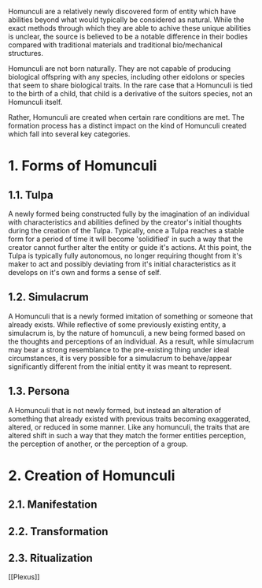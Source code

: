 Homunculi are a relatively newly discovered form of entity which have abilities beyond what would typically be considered as natural. While the exact methods through which they are able to achive these unique abilities is unclear, the source is believed to be a notable difference in their bodies compared with traditional materials and traditional bio/mechanical structures.

Homunculi are not born naturally. They are not capable of producing biological offspring with any species, including other eidolons or species that seem to share biological traits. In the rare case that a Homunculi is tied to the birth of a child, that child is a derivative of the suitors species, not an Homunculi itself.

Rather, Homunculi are created when certain rare conditions are met. The formation process has a distinct impact on the kind of Homunculi created which fall into several key categories.

# 1. Forms of Homunculi

## 1.1. Tulpa
A newly formed being constructed fully by the imagination of an individual with characteristics and abilities defined by the creator's initial thoughts during the creation of the Tulpa. Typically, once a Tulpa reaches a stable form for a period of time it will become 'solidified' in such a way that the creator cannot further alter the entity or guide it's actions. At this point, the Tulpa is typically fully autonomous, no longer requiring thought from it's maker to act and possibly deviating from it's initial characteristics as it develops on it's own and forms a sense of self.

## 1.2. Simulacrum
A Homunculi that is a newly formed imitation of something or someone that already exists. While reflective of some previously existing entity, a simulacrum is, by the nature of homunculi, a new being formed based on the thoughts and perceptions of an individual. As a result, while simulacrum may bear a strong resemblance to the pre-existing thing under ideal circumstances, it is very possible for a simulacrum to behave/appear significantly different from the initial entity it was meant to represent.

## 1.3. Persona
A Homunculi that is not newly formed, but instead an alteration of something that already existed with previous traits becoming exaggerated, altered, or reduced in some manner. Like any homunculi, the traits that are altered shift in such a way that they match the former entities perception, the perception of another, or the perception of a group.


# 2. Creation of Homunculi
## 2.1. Manifestation
## 2.2. Transformation
## 2.3. Ritualization

[[Plexus]]